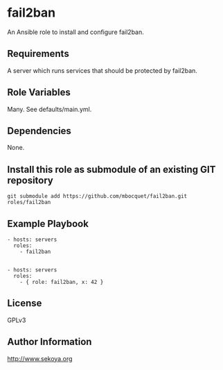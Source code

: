 # fail2ban

An Ansible role to install and configure fail2ban.

## Requirements

A server which runs services that should be protected by fail2ban.

## Role Variables

Many. See defaults/main.yml.

## Dependencies

None.

## Install this role as submodule of an existing GIT repository

`git submodule add https://github.com/mbocquet/fail2ban.git roles/fail2ban`

## Example Playbook

    - hosts: servers
      roles:
        - fail2ban


    - hosts: servers
      roles:
        - { role: fail2ban, x: 42 }

## License

GPLv3

## Author Information

<a href="http://www.sekoya.org" target="new">http://www.sekoya.org</a>
